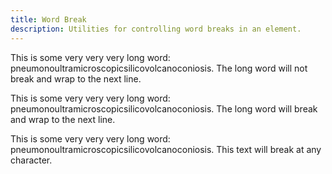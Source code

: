 ```yaml
---
title: Word Break
description: Utilities for controlling word breaks in an element.
---
```

<div>
    <card-example>
		<div class="container h-full rounded-md bg-surface-1 p-24">
			<p class="text-white break-normal border-b border-alpha-1 mb-24 pb-24">This is some
				very very very long word:
				pneumonoultramicroscopicsilicovolcanoconiosis. The long word will
				not break and wrap to the next line.</p>
			<p class="text-white break-words border-b border-alpha-1 mb-24 pb-24">This is some
				very very very long word:
				pneumonoultramicroscopicsilicovolcanoconiosis. The long word will
				break and wrap to the next line.</p>
			<p class="text-white break-all">This is some very very very long word:
				pneumonoultramicroscopicsilicovolcanoconiosis. This text will break
				at any character.</p>
		</div>
    </card-example>
</div>